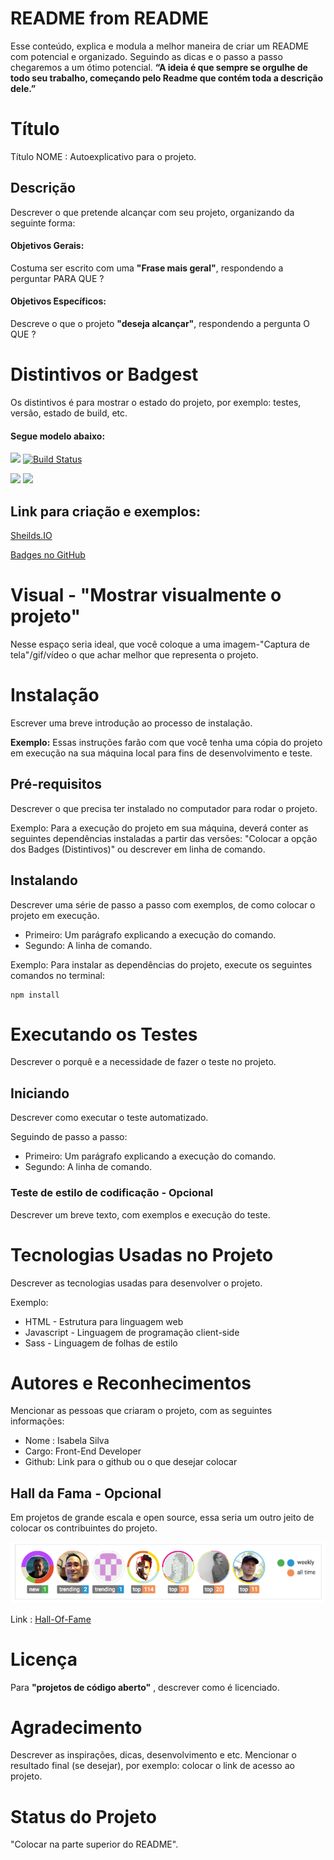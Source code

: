 # README from README

Esse conteúdo, explica e modula a melhor maneira de criar um README com potencial e organizado. Seguindo as dicas e o passo a passo chegaremos a um ótimo potencial. **“A ideia  é que sempre se orgulhe de todo seu trabalho, começando pelo Readme que contém toda a descrição dele.”**

# Título 
 
Título NOME : Autoexplicativo para o projeto.
 
## Descrição
Descrever o que pretende alcançar com seu projeto, organizando da seguinte forma:
 
#### Objetivos Gerais: 
Costuma ser escrito com uma **"Frase mais geral"**, respondendo a perguntar PARA QUE ? 
 
#### Objetivos Específicos: 
Descreve o que o projeto **"deseja alcançar"**, respondendo a pergunta O QUE ? 


# Distintivos or Badgest

Os distintivos é para mostrar o estado do projeto, por exemplo: testes, versão, estado de build, etc.

#### Segue modelo abaixo:

![](https://img.shields.io/appveyor/tests/thiagoloureiro/dapper-crud-extension.svg) [![Build Status](https://img.shields.io/appveyor/ci/thiagoloureiro/netcore-jwt-integrator-extension/master.svg)](https://ci.appveyor.com/project/thiagoloureiro/netcore-jwt-integrator-extension)

![](https://img.shields.io/vscode-marketplace/v/thiagoguaru.jwtintegrator.svg)  ![](https://img.shields.io/badge/npm-v6.4.1-yellowgreen)

## Link para criação e exemplos:

[Sheilds.IO](https://shields.io/#/)

[Badges no GitHub](https://medium.com/@thiagoloureiro/badges-no-github-bf8289496c7d)

# Visual - "Mostrar visualmente o projeto"
 
Nesse espaço seria ideal, que você coloque a uma imagem-"Captura de tela"/gif/vídeo o que achar melhor que representa o projeto. 
 
# Instalação
 
Escrever uma breve introdução ao processo de instalação.
 
**Exemplo:** 
Essas instruções farão com que você tenha uma cópia do projeto em execução na sua máquina local para fins de desenvolvimento e teste.
 
## Pré-requisitos
 
Descrever o que precisa ter instalado no computador para rodar o projeto.
 
Exemplo: Para a execução do projeto em sua máquina, deverá conter as seguintes dependências instaladas a partir das versões:
"Colocar a opção dos Badges (Distintivos)" ou descrever em linha de comando.
 
## Instalando 
 
Descrever uma série de passo a passo com exemplos, de como colocar o projeto em execução.
 
* Primeiro: Um parágrafo explicando a execução do comando.
* Segundo: A linha de comando.
 
Exemplo: Para instalar as dependências do projeto, execute os seguintes comandos no terminal:
 
    npm install
 
# Executando os Testes
 
Descrever o porquê e a necessidade de fazer o teste no projeto.
 
## Iniciando
 
Descrever como executar o teste automatizado.
 
Seguindo de passo a passo:
* Primeiro: Um parágrafo explicando a execução do comando.
* Segundo: A linha de comando.
 
### Teste de estilo de codificação - Opcional
 
Descrever um breve texto, com exemplos e execução do teste.

# Tecnologias Usadas no Projeto

Descrever as tecnologias usadas para desenvolver o projeto.

Exemplo:

* HTML - Estrutura para linguagem web
* Javascript - Linguagem de programação client-side
* Sass - Linguagem de folhas de estilo
 
# Autores e Reconhecimentos 
 
Mencionar as pessoas que criaram o projeto, com as seguintes informações:
 
* Nome : Isabela Silva
* Cargo: Front-End Developer 
* Github: Link para o github ou o que desejar colocar
 
## Hall da Fama - Opcional
 
Em projetos de grande escala e open source, essa seria um outro jeito de colocar os contribuintes do projeto.
 
![Exemplo Hall da Fama](./img/source.png)

Link : [Hall-Of-Fame](https://github.com/sourcerer-io/hall-of-fame) 

# Licença 
 
Para **"projetos de código aberto"** , descrever como é licenciado.
 
# Agradecimento
 
Descrever as inspirações, dicas, desenvolvimento e etc. Mencionar o resultado final (se desejar), por exemplo: colocar o link de acesso ao projeto. 
 
# Status do Projeto
"Colocar na parte superior do README". 






